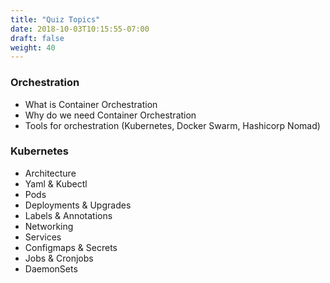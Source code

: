 ```yaml
---
title: "Quiz Topics"
date: 2018-10-03T10:15:55-07:00
draft: false
weight: 40
---
```


### Orchestration

- What is Container Orchestration
- Why do we need Container Orchestration
- Tools for orchestration (Kubernetes, Docker Swarm, Hashicorp Nomad)

### Kubernetes

- Architecture
- Yaml & Kubectl
- Pods
- Deployments & Upgrades
- Labels & Annotations
- Networking
- Services
- Configmaps & Secrets
- Jobs & Cronjobs
- DaemonSets